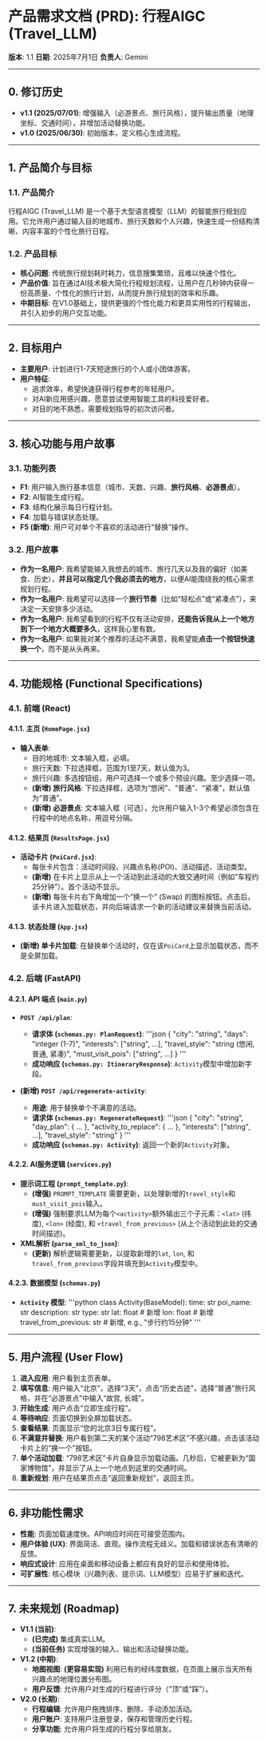 # 产品需求文档 (PRD): 行程AIGC (Travel_LLM)

**版本**: 1.1
**日期**: 2025年7月1日
**负责人**: Gemini

---

## 0. 修订历史
- **v1.1 (2025/07/01)**: 增强输入（必游景点、旅行风格），提升输出质量（地理坐标、交通时间），并增加活动替换功能。
- **v1.0 (2025/06/30)**: 初始版本，定义核心生成流程。

---

## 1. 产品简介与目标

### 1.1. 产品简介
行程AIGC (Travel_LLM) 是一个基于大型语言模型（LLM）的智能旅行规划应用。它允许用户通过输入目的地城市、旅行天数和个人兴趣，快速生成一份结构清晰、内容丰富的个性化旅行日程。

### 1.2. 产品目标
- **核心问题**: 传统旅行规划耗时耗力，信息搜集繁琐，且难以快速个性化。
- **产品价值**: 旨在通过AI技术极大简化行程规划流程，让用户在几秒钟内获得一份高质量、个性化的旅行计划，从而提升旅行规划的效率和乐趣。
- **中期目标**: 在V1.0基础上，提供更强的个性化能力和更具实用性的行程输出，并引入初步的用户交互功能。

---

## 2. 目标用户

- **主要用户**: 计划进行1-7天短途旅行的个人或小团体游客。
- **用户特征**:
  - 追求效率，希望快速获得行程参考的年轻用户。
  - 对AI新应用感兴趣，愿意尝试使用智能工具的科技爱好者。
  - 对目的地不熟悉，需要规划指导的初次访问者。

---

## 3. 核心功能与用户故事

### 3.1. 功能列表
- **F1**: 用户输入旅行基本信息（城市、天数、兴趣、**旅行风格**、**必游景点**）。
- **F2**: AI智能生成行程。
- **F3**: 结构化展示每日行程计划。
- **F4**: 加载与错误状态处理。
- **F5 (新增)**: 用户可对单个不喜欢的活动进行“替换”操作。

### 3.2. 用户故事
- **作为一名用户**: 我希望能输入我想去的城市、旅行几天以及我的偏好（如美食、历史），**并且可以指定几个我必须去的地方**，以便AI能围绕我的核心需求规划行程。
- **作为一名用户**: 我希望可以选择一个**旅行节奏**（比如“轻松点”或“紧凑点”），来决定一天安排多少活动。
- **作为一名用户**: 我希望看到的行程不仅有活动安排，**还能告诉我从上一个地方到下一个地方大概要多久**，这样我心里有数。
- **作为一名用户**: 如果我对某个推荐的活动不满意，我希望能**点击一个按钮快速换一个**，而不是从头再来。

---

## 4. 功能规格 (Functional Specifications)

### 4.1. 前端 (React)

#### 4.1.1. 主页 (`HomePage.jsx`)
- **输入表单**:
  - 目的地城市: 文本输入框，必填。
  - 旅行天数: 下拉选择框，范围为1至7天，默认值为3。
  - 旅行兴趣: 多选按钮组，用户可选择一个或多个预设兴趣。至少选择一项。
  - **(新增) 旅行风格**: 下拉选择框，选项为“悠闲”、“普通”、“紧凑”，默认值为“普通”。
  - **(新增) 必游景点**: 文本输入框（可选），允许用户输入1-3个希望必须包含在行程中的地点名称，用逗号分隔。

#### 4.1.2. 结果页 (`ResultsPage.jsx`)
- **活动卡片 (`PoiCard.jsx`)**:
  - 每张卡片包含：活动时间段、兴趣点名称(POI)、活动描述、活动类型。
  - **(新增)** 在卡片上显示从上一个活动到此活动的大致交通时间（例如“车程约25分钟”）。首个活动不显示。
  - **(新增)** 每张卡片右下角增加一个“换一个” (Swap) 的图标按钮。点击后，该卡片进入加载状态，并向后端请求一个新的活动建议来替换当前活动。

#### 4.1.3. 状态处理 (`App.jsx`)
- **(新增) 单卡片加载**: 在替换单个活动时，仅在该`PoiCard`上显示加载状态，而不是全屏加载。

### 4.2. 后端 (FastAPI)

#### 4.2.1. API 端点 (`main.py`)
- **`POST /api/plan`**:
  - **请求体 (`schemas.py: PlanRequest`)**:
    '''json
    {
      "city": "string",
      "days": "integer (1-7)",
      "interests": ["string", ...],
      "travel_style": "string (悠闲, 普通, 紧凑)", 
      "must_visit_pois": ["string", ...] 
    }
    '''
  - **成功响应 (`schemas.py: ItineraryResponse`)**: `Activity`模型中增加新字段。

- **(新增) `POST /api/regenerate-activity`**:
  - **用途**: 用于替换单个不满意的活动。
  - **请求体 (`schemas.py: RegenerateRequest`)**:
    '''json
    {
      "city": "string",
      "day_plan": { ... }, 
      "activity_to_replace": { ... }, 
      "interests": ["string", ...],
      "travel_style": "string"
    }
    '''
  - **成功响应 (`schemas.py: Activity`)**: 返回一个新的`Activity`对象。

#### 4.2.2. AI服务逻辑 (`services.py`)
- **提示词工程 (`prompt_template.py`)**:
  - **(增强)** `PROMPT_TEMPLATE` 需要更新，以处理新增的`travel_style`和`must_visit_pois`输入。
  - **(增强)** 强制要求LLM为每个`<activity>`额外输出三个子元素：`<lat>` (纬度), `<lon>` (经度), 和 `<travel_from_previous>` (从上个活动到此处的交通时间描述)。
- **XML解析 (`parse_xml_to_json`)**:
  - **(更新)** 解析逻辑需要更新，以提取新增的`lat`, `lon`, 和 `travel_from_previous`字段并填充到`Activity`模型中。

#### 4.2.3. 数据模型 (`schemas.py`)
- **`Activity` 模型**:
  '''python
  class Activity(BaseModel):
      time: str
      poi_name: str
      description: str
      type: str
      lat: float  # 新增
      lon: float  # 新增
      travel_from_previous: str # 新增, e.g., "步行约15分钟"
  '''

---

## 5. 用户流程 (User Flow)

1.  **进入应用**: 用户看到主页表单。
2.  **填写信息**: 用户输入“北京”，选择“3天”，点击“历史古迹”，选择“普通”旅行风格，并在“必游景点”中输入“故宫, 长城”。
3.  **开始生成**: 用户点击“立即生成行程”。
4.  **等待响应**: 页面切换到全屏加载状态。
5.  **查看结果**: 页面显示“您的北京3日专属行程”。
6.  **不满意并替换**: 用户看到第二天的某个活动“798艺术区”不感兴趣，点击该活动卡片上的“换一个”按钮。
7.  **单个活动加载**: “798艺术区”卡片自身显示加载动画。几秒后，它被更新为“国家博物馆”，并显示了从上一个地点到这里的交通时间。
8.  **重新规划**: 用户在结果页点击“返回重新规划”，返回主页。

---

## 6. 非功能性需求

- **性能**: 页面加载速度快。API响应时间在可接受范围内。
- **用户体验 (UX)**: 界面简洁、直观。操作流程无歧义。加载和错误状态有清晰的反馈。
- **响应式设计**: 应用在桌面和移动设备上都应有良好的显示和使用体验。
- **可扩展性**: 核心模块（兴趣列表、提示词、LLM模型）应易于扩展和迭代。

---

## 7. 未来规划 (Roadmap)

- **V1.1 (当前)**:
  - **(已完成)** 集成真实LLM。
  - **(当前任务)** 实现增强的输入、输出和活动替换功能。
- **V1.2 (中期)**:
  - **地图视图**: **(更容易实现)** 利用已有的经纬度数据，在页面上展示当天所有兴趣点的地理位置分布图。
  - **用户反馈**: 允许用户对生成的行程进行评分（“顶”或“踩”）。
- **V2.0 (长期)**:
  - **行程编辑**: 允许用户拖拽排序、删除、手动添加活动。
  - **用户账户**: 支持用户注册登录，保存和管理历史行程。
  - **分享功能**: 允许用户将生成的行程分享给朋友。